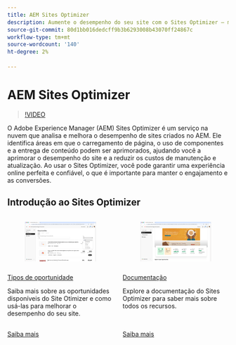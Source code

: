 ```yaml
---
title: AEM Sites Optimizer
description: Aumente o desempenho do seu site com o Sites Optimizer — melhore a velocidade, reduza custos e aprimore a confiabilidade para obter um melhor engajamento.
source-git-commit: 80d1bb016dedcff9b3b6293008b43070ff24867c
workflow-type: tm+mt
source-wordcount: '140'
ht-degree: 2%

---
```



# AEM Sites Optimizer

>[!VIDEO](https://video.tv.adobe.com/v/3455085/?learn=on&enablevpops)

O Adobe Experience Manager (AEM) Sites Optimizer é um serviço na nuvem que analisa e melhora o desempenho de sites criados no AEM. Ele identifica áreas em que o carregamento de página, o uso de componentes e a entrega de conteúdo podem ser aprimorados, ajudando você a aprimorar o desempenho do site e a reduzir os custos de manutenção e atualização. Ao usar o Sites Optimizer, você pode garantir uma experiência online perfeita e confiável, o que é importante para manter o engajamento e as conversões.

## Introdução ao Sites Optimizer

<!-- CARDS 

* ./opportunity-types/overview.md
   {title=Opportunity types}
   {description = Learn about the available Site Optimizer opportunities and how to use them to improve your site's performance.}
* ./documentation/overview.md
  * {title=Documentation}
  * {description=Explore the Sites Optimizer documentation to learn about all its capabilities.}

-->
<!-- START CARDS HTML - DO NOT MODIFY BY HAND -->
<div class="columns">
    <div class="column is-half-tablet is-half-desktop is-one-third-widescreen" aria-label="Opportunity types">
        <div class="card" style="height: 100%; display: flex; flex-direction: column; height: 100%;">
            <div class="card-image">
                <figure class="image x-is-16by9">
                    <a href="./opportunity-types/overview.md" title="Tipos de oportunidade" target="_blank" rel="referrer">
                        <img class="is-bordered-r-small" src="opportunity-types/assets/overview/hero.png" alt="Tipos de oportunidade"
                             style="width: 100%; aspect-ratio: 16 / 9; object-fit: cover; overflow: hidden; display: block; margin: auto;">
                    </a>
                </figure>
            </div>
            <div class="card-content is-padded-small" style="display: flex; flex-direction: column; flex-grow: 1; justify-content: space-between;">
                <div class="top-card-content">
                    <p class="headline is-size-6 has-text-weight-bold">
                        <a href="./opportunity-types/overview.md" target="_blank" rel="referrer" title="Tipos de oportunidade">Tipos de oportunidade</a>
                    </p>
                    <p class="is-size-6">Saiba mais sobre as oportunidades disponíveis do Site Otimizer e como usá-las para melhorar o desempenho do seu site.</p>
                </div>
                <a href="./opportunity-types/overview.md" target="_blank" rel="referrer" class="spectrum-Button spectrum-Button--outline spectrum-Button--primary spectrum-Button--sizeM" style="align-self: flex-start; margin-top: 1rem;">
                    <span class="spectrum-Button-label has-no-wrap has-text-weight-bold">Saiba mais</span>
                </a>
            </div>
        </div>
    </div>
    <div class="column is-half-tablet is-half-desktop is-one-third-widescreen" aria-label="Documentation">
        <div class="card" style="height: 100%; display: flex; flex-direction: column; height: 100%;">
            <div class="card-image">
                <figure class="image x-is-16by9">
                    <a href="./documentation/overview.md" title="Documentação" target="_blank" rel="referrer">
                        <img class="is-bordered-r-small" src="documentation/assets/overview/hero.png" alt="Documentação"
                             style="width: 100%; aspect-ratio: 16 / 9; object-fit: cover; overflow: hidden; display: block; margin: auto;">
                    </a>
                </figure>
            </div>
            <div class="card-content is-padded-small" style="display: flex; flex-direction: column; flex-grow: 1; justify-content: space-between;">
                <div class="top-card-content">
                    <p class="headline is-size-6 has-text-weight-bold">
                        <a href="./documentation/overview.md" target="_blank" rel="referrer" title="Documentação">Documentação</a>
                    </p>
                    <p class="is-size-6">Explore a documentação do Sites Optimizer para saber mais sobre todos os recursos.</p>
                </div>
                <a href="./documentation/overview.md" target="_blank" rel="referrer" class="spectrum-Button spectrum-Button--outline spectrum-Button--primary spectrum-Button--sizeM" style="align-self: flex-start; margin-top: 1rem;">
                    <span class="spectrum-Button-label has-no-wrap has-text-weight-bold">Saiba mais</span>
                </a>
            </div>
        </div>
    </div>
</div>
<!-- END CARDS HTML - DO NOT MODIFY BY HAND -->

